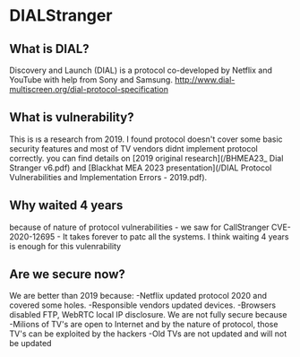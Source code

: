 # DIALStranger
## What is DIAL?
Discovery and Launch (DIAL) is a protocol co-developed by Netflix and YouTube with help from Sony and Samsung.
http://www.dial-multiscreen.org/dial-protocol-specification 
## What is vulnerability?  
This is ıs a research from 2019. I found protocol doesn't cover some basic security features and most of TV vendors didnt implement protocol correctly. you can find details on [2019 original research](/BHMEA23_ Dial Stranger v6.pdf) and [Blackhat MEA 2023 presentation](/DIAL Protocol Vulnerabilities and Implementation Errors - 2019.pdf).
## Why waited 4 years
because of nature of protocol vulnerabilities - we saw for CallStranger CVE-2020-12695 - It takes forever to patc all the systems. I think waiting 4 years is enough for this vulenrability
## Are we secure now?
We are better than 2019 because:
-Netflix updated protocol 2020 and covered some holes.
-Responsible vendors updated devices.
-Browsers disabled FTP, WebRTC local IP disclosure.
We are not fully secure because
-Milions of TV's are open to Internet and by the nature of protocol, those TV's can be exploited by the hackers
-Old TVs are not updated and will not be updated
